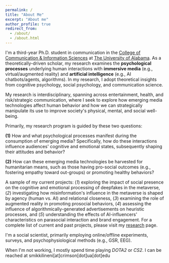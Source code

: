 ```yaml
---
permalink: /
title: "About Me"
excerpt: "About me"
author_profile: true
redirect_from: 
  - /about/
  - /about.html
---
```




I'm a third-year Ph.D. student in communication in the [College of Communication & Information Sciences](https://cis.ua.edu) at [The University of Alabama](https://ua.edu). As a theoretically-driven scholar, my research examines the **psychological processes** underlying human interactions with **immersive media** (e.g., virtual/augmented reality) and **artificial intelligence** (e.g., AI chatbots/agents, algorithms). In my research, I adopt  theoretical insights from cognitive psychology, social psychology, and communication science. 

My research is interdisciplinary, spanning across entertainment, health, and risk/strategic communication, where I seek to explore how emerging media technologies affect human behavior and how we can strategically manipulate its use to improve society's physical, mental, and social well-being.

Primarily, my research program is guided by these two questions:

**(1)** How and what psychological processes manifest during the consumption of emerging media? Specifically, how do these interactions influence audiences' cognitive and emotional states, subsequently shaping their attitudes and behavior?
​

**(2)** How can these emerging media technologies be harvested for humanitarian means, such as those having pro-social outcomes (e.g., fostering empathy toward out-groups) or promoting healthy behaviors?

A sample of my current projects: (_1_) exploring the impact of social presence on the cognitive and emotional processing of deepfakes in the metaverse, (_2_) investigating how misinformation's influence in the metaverse is shaped by agency (human vs. AI) and relational closeness, (_3_) examining the role of augmented reality in promoting prosocial behaviors, (_4_) assessing the influence of algorithmically-generated advertisements on heuristic processes, and (_5_) understanding the effects of AI-influencers' characteristics on parasocial interaction and brand engagement. For a complete list of current and past projects, please visit my [research](https://s-mikkilineni.github.io/Research/) page.

I'm a social scientist, primarily employing online/offline experiments, surveys, and psychophysiological methods (e.g., GSR, EEG). 

When I'm not working, I mostly spend time playing _DOTA2_ or _CS2_. I can be reached at smikkilineni[at]crimson[dot]ua[dot]edu 
